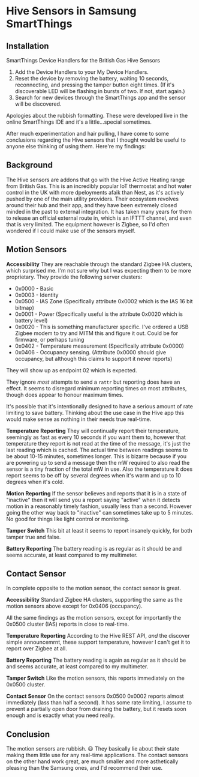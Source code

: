 # Hive Sensors in Samsung SmartThings
## Installation
SmartThings Device Handlers for the British Gas Hive Sensors

1. Add the Device Handlers to your My Device Handlers.
2. Reset the device by removing the battery, waiting 10 seconds, reconnecting, and pressing the tamper button eight times. (If it's discoverable LED will be flashing in bursts of two. If not, start again.)
3. Search for new devices through the SmartThings app and the sensor will be discovered.

Apologies about the rubbish formatting. These were developed live in the online SmartThings IDE and it's a little...special sometimes.

After much experimentation and hair pulling, I have come to some conclusions regarding the Hive sensors that I thought would be useful to anyone else thinking of using them. Here're my findings:

## Background
The Hive sensors are addons that go with the Hive Active Heating range from British Gas. This is an incredibly popular IoT thermostat and hot water control in the UK with more dpeloyments afaik than Nest, as it's actively pushed by one of the main utility providers. Their ecosystem revolves around their hub and their app, and they have been extremely closed minded in the past to external integration. It has taken many years for them to release an official external route in, which is an IFTTT channel, and even that is very limited. The equipment however is Zigbee, so I'd often wondered if I could make use of the sensors myself.

## Motion Sensors

**Accessibility**
They are reachable through the standard Zigbee HA clusters, which surprised me. I'm not sure why but I was expecting them to be more proprietary. They provide the following server clusters:

* 0x0000 - Basic
* 0x0003 - Identity
* 0x0500 - IAS Zone (Specifically attribute 0x0002 which is the IAS 16 bit bitmap)
* 0x0001 - Power (Specifically useful is the attribute 0x0020 which is battery level)
* 0x0020 - This is something manufacturer specific. I've ordered a USB Zigbee modem to try and MITM this and figure it out. Could be for firmware, or perhaps tuning
* 0x0402 - Temperature measurement (Specifically attribute 0x0000)
* 0x0406 - Occupancy sensing. (Attribute 0x0000 should give occupancy, but although this claims to support it never reports)

They will show up as endpoint 02 which is expected.

They ignore *most* attempts to send a `rattr` but reporting does have an effect. It seems to disregard minimum reporting times on most attributes, though does appear to honour maximum times.

It's possible that it's intentionally designed to have a serious amount of rate limiting to save battery. Thinking about the use case in the Hive app this would make sense as nothing in their needs true real-time.

**Temperature Reporting**
They will continually report their temperature, seemingly as fast as every 10 seconds if you want them to, however that temperature they report is not read at the time of the message, it's just the last reading which is cached. The actual time between readings seems to be about 10-15 minutes, sometimes longer. This is bizarre because if you are powering up to send a message then the mW required to also read the sensor is a tiny fraction of the total mW in use. Also the temperature it does report seems to be off by several degrees when it's warm and up to 10 degrees when it's cold.

**Motion Reporting**
If the sensor believes and reports that it is in a state of "inactive" then it will send you a report saying "active" when it detects motion in a reasonably timely fashion, usually less than a second. However going the other way back to "inactive" can sometimes take up to 5 minutes. No good for things like light control or monitoring.

**Tamper Switch**
This bit at least it seems to report insanely quickly, for both tamper true and false.

**Battery Reporting**
The battery reading is as regular as it should be and seems accurate, at least compared to my multimeter.

## Contact Sensor

In complete opposite to the motion sensor, the contact sensor is great.

**Accessibility**
Standard Zigbee HA clusters, supporting the same as the motion sensors above except for 0x0406 (occupancy).

All the same findings as the motion sensors, except for importantly the 0x0500 cluster (IAS) reports in close to real-time.

**Temperature Reporting**
According to the Hive REST API, *and* the discover simple announcemrnt, these support temperature, however I can't get it to report over Zigbee at all.

**Battery Reporting**
The battery reading is again as regular as it should be and seems accurate, at least compared to my multimeter.

**Tamper Switch**
Like the motion sensors, this reports immediately on the 0x0500 cluster.

**Contact Sensor**
On the contact sensors 0x0500 0x0002 reports almost immediately (lass than half a second). It has some rate limiting, I assume to prevent a partially open door from draining the battery, but it resets soon enough and is exactly what you need really.


## Conclusion
The motion sensors are rubbish. :smiley:  They basically lie about their state making them little use for any real-time applications. The contact sensors on the other hand work great, are much smaller and more asthetically pleasing than the Samsung ones, and I'd recommend their use.
